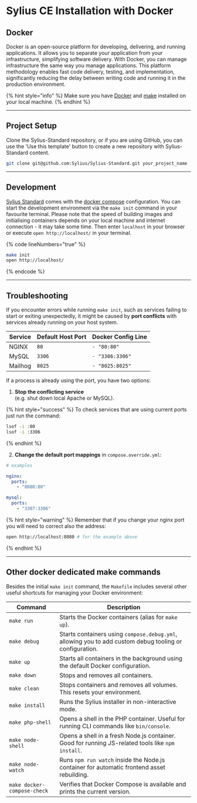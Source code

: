 # Sylius CE Installation with Docker

## Docker

Docker is an open-source platform for developing, delivering, and running applications. It allows you to separate your application from your infrastructure, simplifying software delivery. With Docker, you can manage infrastructure the same way you manage applications. This platform methodology enables fast code delivery, testing, and implementation, significantly reducing the delay between writing code and running it in the production environment.

{% hint style="info" %}
Make sure you have [Docker](https://docs.docker.com/get-docker/) and [make](https://www.gnu.org/software/make/manual/make.html/) installed on your local machine.
{% endhint %}

***

## Project Setup

Clone the Sylius-Standard repository, or if you are using GitHub, you can use the 'Use this template' button to create a new repository with Sylius-Standard content.

```bash
git clone git@github.com:Sylius/Sylius-Standard.git your_project_name
```

***

## Development

[Sylius Standard](https://github.com/Sylius/Sylius-Standard) comes with the [docker compose](https://docs.docker.com/compose/) configuration. You can start the development environment via the `make init` command in your favourite terminal. Please note that the speed of building images and initialising containers depends on your local machine and internet connection - it may take some time. Then enter `localhost` in your browser or execute `open http://localhost/` in your terminal.

{% code lineNumbers="true" %}
```bash
make init
open http://localhost/
```
{% endcode %}

***

## Troubleshooting

If you encounter errors while running `make init`, such as services failing to start or exiting unexpectedly, it might be caused by **port conflicts** with services already running on your host system.

| Service | Default Host Port | Docker Config Line |
| ------- | ----------------- | ------------------ |
| NGINX   | `80`              | `- "80:80"`        |
| MySQL   | `3306`            | `- "3306:3306"`    |
| Mailhog | `8025`            | `- "8025:8025"`    |

If a process is already using the port, you have two options:

1. **Stop the conflicting service**\
   (e.g. shut down local Apache or MySQL).

{% hint style="success" %}
To check services that are using current ports just run the command:

```bash
lsof -i :80
lsof -i :3306
```
{% endhint %}

2. **Change the default port mappings** in `compose.override.yml`:

```yaml
# examples

nginx:
  ports:
    - "8080:80"

mysql:
  ports:
    - "3307:3306"
```

{% hint style="warning" %}
Remember that if you change your nginx port you will need to correct also the address:

```bash
open http://localhost:8080 # for the example above
```
{% endhint %}

***

## Other docker dedicated make commands

Besides the initial `make init` command, the `Makefile` includes several other useful shortcuts for managing your Docker environment:

| Command                     | Description                                                                                             |
| --------------------------- | ------------------------------------------------------------------------------------------------------- |
| `make run`                  | Starts the Docker containers (alias for `make up`).                                                     |
| `make debug`                | Starts containers using `compose.debug.yml`, allowing you to add custom debug tooling or configuration. |
| `make up`                   | Starts all containers in the background using the default Docker configuration.                         |
| `make down`                 | Stops and removes all containers.                                                                       |
| `make clean`                | Stops containers and removes all volumes. This resets your environment.                                 |
| `make install`              | Runs the Sylius installer in non-interactive mode.                                                      |
| `make php-shell`            | Opens a shell in the PHP container. Useful for running CLI commands like `bin/console`.                 |
| `make node-shell`           | Opens a shell in a fresh Node.js container. Good for running JS-related tools like `npm install`.       |
| `make node-watch`           | Runs `npm run watch` inside the Node.js container for automatic frontend asset rebuilding.              |
| `make docker-compose-check` | Verifies that Docker Compose is available and prints the current version.                               |
